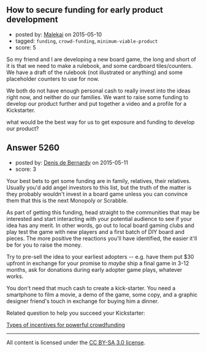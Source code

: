 ## How to secure funding for early product development

- posted by: [Malekai](https://stackexchange.com/users/5820495/malekai) on 2015-05-10
- tagged: `funding`, `crowd-funding`, `minimum-viable-product`
- score: 5

<p>So my friend and I are developing a new board game, the long and short of it is that we need to make a rulebook, and some cardboard tiles/counters. We have a draft of the rulebook (not illustrated or anything) and some placeholder counters to use for now.</p>

<p>We both do not have enough personal cash to really invest into the ideas right now, and neither do our families. We want to raise some funding to develop our product further and put together a video and a profile for a Kickstarter.</p>

<p>what would be the best way for us to get exposure and funding to develop our product?</p>



## Answer 5260

- posted by: [Denis de Bernardy](https://stackexchange.com/users/182468/denis-de-bernardy) on 2015-05-11
- score: 3

<p>Your best bets to get some funding are in family, relatives, their relatives. Usually you'd add angel investors to this list, but the truth of the matter is they probably wouldn't invest in a board game unless you can convince them that this is the next Monopoly or Scrabble.</p>

<p>As part of getting this funding, head straight to the communities that may be interested and start interacting with your potential audience to see if your idea has any merit. In other words, go out to local board gaming clubs and play test the game with new players and a first batch of DIY board and pieces. The more positive the reactions you'll have identified, the easier it'll be for you to raise the money.</p>

<p>Try to pre-sell the idea to your earliest adopters -- e.g. have them put $30 upfront in exchange for your promise to <em>maybe</em> ship a final game in 3-12 months, ask for donations during early adopter game plays, whatever works.</p>

<p>You don't need that much cash to create a kick-starter. You need a smartphone to film a movie, a demo of the game, some copy, and a graphic designer friend's touch in exchange for buying him a dinner.</p>

<p>Related question to help you succeed your Kickstarter:</p>

<p><a href="https://startups.stackexchange.com/questions/4098/types-of-incentives-for-powerful-crowdfunding">Types of incentives for powerful crowdfunding</a></p>




---

All content is licensed under the [CC BY-SA 3.0 license](https://creativecommons.org/licenses/by-sa/3.0/).
